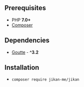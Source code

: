 ## Prerequisites
- PHP **7.0+**
- [Composer](https://getcomposer.org)


## Dependencies
- [Goutte](https://github.com/FriendsOfPHP/Goutte) - **^3.2**

## Installation
- `composer require jikan-me/jikan`